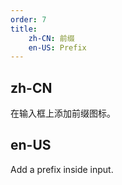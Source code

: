 ```yaml
---
order: 7
title:
    zh-CN: 前缀
    en-US: Prefix
---
```


## zh-CN

在输入框上添加前缀图标。

## en-US

Add a prefix inside input.
